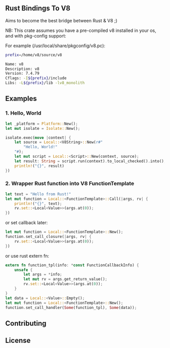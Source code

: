 ## Rust Bindings To V8

Aims to become the best bridge between Rust & V8 ;)

NB: This crate assumes you have a pre-compiled v8 installed in your os, and with pkg-config support:

For example (/usr/local/share/pkgconfig/v8.pc):

```sh
prefix=/home/v8/source/v8

Name: v8
Description: v8
Version: 7.4.79
Cflags: -I${prefix}/include
Libs: -L${prefix}/lib -lv8_monolith
```


## Examples

### 1. Hello, World

```rust
let _platform = Platform::New();
let mut isolate = Isolate::New();

isolate.exec(move |context| {
    let source = Local::<V8String>::New(r#"
        "Hello, World!"
    "#);
    let mut script = Local::<Script>::New(context, source);
    let result: String = script.run(context).to_local_checked().into();
    println!("{}", result)
})
```

### 2. Wrapper Rust function into V8 FunctionTemplate

```rust
let text = "Hello from Rust!"
let mut function = Local::<FunctionTemplate>::Call(|args, rv| {
    println!("{}", text);
    rv.set::<Local<Value>>(args.at(0));
})
```

or set callback later:

```rust
let mut function = Local::<FunctionTemplate>::New();
function.set_call_closure(|args, rv| {
    rv.set::<Local<Value>>(args.at(0));
})
```

or use rust extern fn:

```rust
extern fn function_tpl(info: *const FunctionCallbackInfo) {
    unsafe {
        let args = *info;
        let mut rv = args.get_return_value();
        rv.set::<Local<Value>>(args.at(0));
    }
}
let data = Local::<Value>::Empty();
let mut function = Local::<FunctionTemplate>::New();
function.set_call_handler(Some(function_tpl), Some(data));
```

## Contributing

## License
